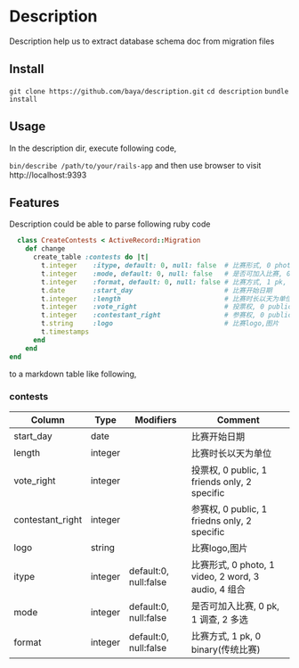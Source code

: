 # Description

Description help us to extract database schema doc from migration files



## Install
`git clone https://github.com/baya/description.git`
`cd description`
`bundle install`


## Usage

In the description dir, execute following code,

`bin/describe /path/to/your/rails-app` and then use browser to visit http://localhost:9393

## Features

Description could be able to parse following ruby code

```ruby
  class CreateContests < ActiveRecord::Migration
	def change
	  create_table :contests do |t|
		t.integer    :itype, default: 0, null: false  # 比赛形式, 0 photo, 1 video, 2 word, 3 audio, 4 组合
		t.integer    :mode, default: 0, null: false   # 是否可加入比赛, 0 pk, 1 调查, 2 多选
		t.integer    :format, default: 0, null: false # 比赛方式, 1 pk, 0 binary(传统比赛)
		t.date       :start_day                       # 比赛开始日期
		t.integer    :length                          # 比赛时长以天为单位
		t.integer    :vote_right                      # 投票权, 0 public, 1 friends only, 2 specific
		t.integer    :contestant_right                # 参赛权, 0 public, 1 friedns only, 2 specific
		t.string     :logo                            # 比赛logo,图片
		t.timestamps
	  end
	end
end

```

to a markdown table like following,

### contests
Column           | Type    | Modifiers             | Comment                                        
---------------- | ------- | --------------------- | -----------------------------------------------
start_day        | date    |                       | 比赛开始日期                                         
length           | integer |                       | 比赛时长以天为单位                                      
vote_right       | integer |                       | 投票权, 0 public, 1 friends only, 2 specific      
contestant_right | integer |                       | 参赛权, 0 public, 1 friedns only, 2 specific      
logo             | string  |                       | 比赛logo,图片                                      
itype            | integer | default:0, null:false | 比赛形式, 0 photo, 1 video, 2 word, 3 audio, 4 组合  
mode             | integer | default:0, null:false | 是否可加入比赛, 0 pk, 1 调查, 2 多选                      
format           | integer | default:0, null:false | 比赛方式, 1 pk, 0 binary(传统比赛)                     

